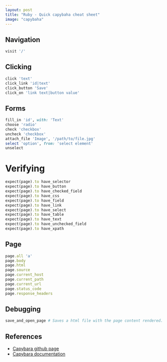 ```yaml
---
layout: post
title: "Ruby - Quick capybaha cheat sheet"
image: "capybaha"
---
```


## Navigation
```ruby
visit '/'
```

## Clicking
```ruby
click 'text'
click_link 'id|text'
click_button 'Save'
click_on 'link text|button value'
```

## Forms
```ruby
fill_in 'id', with: 'Text'
choose 'radio'
check 'checkbox'
uncheck 'checkbox'
attach_file 'Image', '/path/to/file.jpg'
select 'option', from: 'select element'
unselect
```

# Verifying
```ruby
expect(page).to have_selector
expect(page).to have_button
expect(page).to have_checked_field
expect(page).to have_css
expect(page).to have_field 
expect(page).to have_link
expect(page).to have_select
expect(page).to have_table
expect(page).to have_text
expect(page).to have_unchecked_field
expect(page).to have_xpath
```

## Page
```ruby
page.all 'a'
page.body
page.html
page.source
page.current_host
page.current_path
page.current_url
page.status_code
page.response_headers
```

## Debugging
```ruby
save_and_open_page # Saves a html file with the page content rendered.
```

## References
  - [Capybara github page](https://github.com/jnicklas/capybara)
  - [Capybara documentation](http://www.rubydoc.info/github/jnicklas/capybara/)
